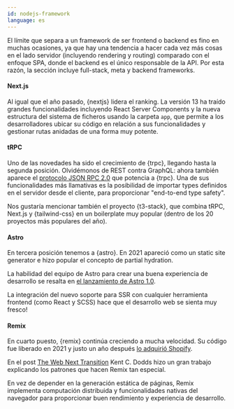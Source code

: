 ```yaml
---
id: nodejs-framework
language: es
---
```

El límite que separa a un framework de ser frontend o backend es fino en muchas ocasiones, ya que hay una tendencia a hacer cada vez más cosas en el lado servidor (incluyendo rendering y routing) comparado con el enfoque SPA, donde el backend es el único responsable de la API. Por esta razón, la sección incluye full-stack, meta y backend frameworks.  

#### Next.js

Al igual que el año pasado, {nextjs} lidera el ranking. La versión 13 ha traído grandes funcionalidades incluyendo React Server Components y la nueva estructura del sistema de ficheros usando la carpeta `app`, que permite a los desarrolladores ubicar su código en relación a sus funcionalidades y gestionar rutas anidadas de una forma muy potente. 

#### tRPC

Uno de las novedades ha sido el crecimiento de {trpc}, llegando hasta la segunda posición. 
Olvidémonos de REST contra GraphQL: ahora también aparece el [protocolo JSON RPC 2.0](https://en.wikipedia.org/wiki/JSON-RPC) que potencia a {trpc}.
Una de sus funcionalidades más llamativas es la posibilidad de importar types definidos en el servidor desde el cliente, para proporcionar "end-to-end type safety".

Nos gustaría mencionar también el proyecto {t3-stack}, que combina tRPC, Next.js y {tailwind-css} en un boilerplate muy popular (dentro de los 20 proyectos más populares del año). 

#### Astro

En tercera posición tenemos a {astro}. En 2021 apareció como un static site generator e hizo popular el concepto de partial hydration. 

La habilidad del equipo de Astro para crear una buena experiencia de desarrollo se resalta en [el lanzamiento de Astro 1.0](https://astro.build/blog/astro-1/).

La integración del nuevo soporte para SSR con cualquier herramienta frontend (como React y SCSS) hace que el desarrollo web se sienta muy fresco!

#### Remix

En cuarto puesto, {remix} continúa creciendo a mucha velocidad. Su código fue liberado en 2021 y justo un año después [lo adquirió Shopify](https://remix.run/blog/remixing-shopify).

En el post [The Web Next Transition](https://www.epicweb.dev/the-webs-next-transition) Kent C. Dodds hizo un gran trabajo explicando los patrones que hacen Remix tan especial.

En vez de depender en la generación estática de páginas, Remix implementa computación distribuida y funcionalidades nativas del navegador para proporcionar buen rendimiento y experiencia de desarrollo.
